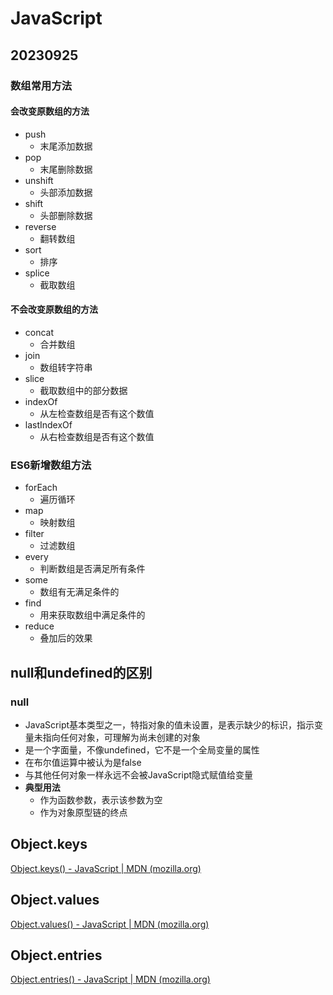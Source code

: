 # JavaScript

## 20230925

### 数组常用方法

#### 会改变原数组的方法

- push
  - 末尾添加数据
- pop
  - 末尾删除数据
- unshift
  - 头部添加数据
- shift
  - 头部删除数据
- reverse
  - 翻转数组
- sort
  - 排序
- splice
  - 截取数组

#### 不会改变原数组的方法

- concat
  - 合并数组
- join
  - 数组转字符串
- slice
  - 截取数组中的部分数据
- indexOf
  - 从左检查数组是否有这个数值
- lastIndexOf
  - 从右检查数组是否有这个数值

### ES6新增数组方法

- forEach
  - 遍历循环
- map
  - 映射数组
- filter
  - 过滤数组
- every
  - 判断数组是否满足所有条件
- some
  - 数组有无满足条件的
- find
  - 用来获取数组中满足条件的
- reduce
  - 叠加后的效果

## null和undefined的区别

### null

- JavaScript基本类型之一，特指对象的值未设置，是表示缺少的标识，指示变量未指向任何对象，可理解为尚未创建的对象
- 是一个字面量，不像undefined，它不是一个全局变量的属性
- 在布尔值运算中被认为是false
- 与其他任何对象一样永远不会被JavaScript隐式赋值给变量
- **典型用法**
  - 作为函数参数，表示该参数为空
  - 作为对象原型链的终点

## Object.keys

[Object.keys() - JavaScript | MDN (mozilla.org)](https://developer.mozilla.org/zh-CN/docs/Web/JavaScript/Reference/Global_Objects/Object/keys)

## Object.values

[Object.values() - JavaScript | MDN (mozilla.org)](https://developer.mozilla.org/zh-CN/docs/Web/JavaScript/Reference/Global_Objects/Object/values)

## Object.entries

[Object.entries() - JavaScript | MDN (mozilla.org)](https://developer.mozilla.org/zh-CN/docs/Web/JavaScript/Reference/Global_Objects/Object/entries)
